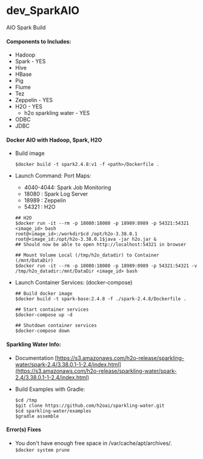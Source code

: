 # dev_SparkAIO
AIO Spark Build

#### Components to Includes:
- Hadoop
- Spark - YES
- Hive
- HBase
- Pig
- Flume
- Tez
- Zeppelin - YES
- H2O - YES
  - h2o sparkling water - YES
- ODBC
- JDBC

#### Docker AIO with Hadoop, Spark, H2O
- Build image
  ```
  $docker build -t spark2.4.8:v1 -f <path>/Dockerfile .
  ```

- Launch Command:
  Port Maps: 
  - 4040-4044: Spark Job Monitoring
  - 18080 : Spark Log Server
  - 18989 : Zeppelin
  - 54321 : H2O

  ```
  ## H2O
  $docker run -it --rm -p 18080:18080 -p 18989:8989 -p 54321:54321 <image_id> bash 
  root@<image_id>:/workdir$cd /opt/h2o-3.38.0.1
  root@<image_id:/opt/h2o-3.38.0.1$java -jar h2o.jar &
  ## Should now be able to open http://localhost:54321 in browser

  ## Mount Volume Local (/tmp/h2o_datadir) to Container (/mnt/DataDir)
  $docker run -it --rm -p 18080:18080 -p 18989:8989 -p 54321:54321 -v /tmp/h2o_datadir:/mnt/DataDir <image_id> bash
  ```
- Launch Container Services: (docker-compose)
  ```
  ## Build docker image
  $docker build -t spark-base:2.4.8 -f ./spark-2.4.8/Dockerfile .

  ## Start container services
  $docker-compose up -d

  ## Shutdown container services
  $docker-compose down
  ```
#### Sparkling Water Info:
- Documentation
  [https://s3.amazonaws.com/h2o-release/sparkling-water/spark-2.4/3.38.0.1-1-2.4/index.html](https://s3.amazonaws.com/h2o-release/sparkling-water/spark-2.4/3.38.0.1-1-2.4/index.html) <br/>

- Build Examples with Gradle:
  ```
  $cd /tmp
  $git clone https://github.com/h2oai/sparkling-water.git
  $cd sparkling-water/examples
  $gradle assemble
  ```
#### Error(s) Fixes
- You don't have enough free space in /var/cache/apt/archives/. <br/>
  `$docker system prune` <br/>
